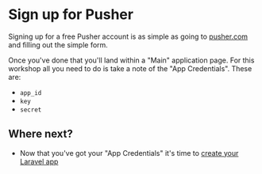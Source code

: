 # Sign up for Pusher

Signing up for a free Pusher account is as simple as going to [pusher.com](https://pusher.com) and filling out the simple form.

Once you've done that you'll land within a "Main" application page. For this workshop all you need to do is take a note of the "App Credentials". These are:

* `app_id`
* `key`
* `secret`

## Where next?

* Now that you've got your "App Credentials" it's time to [create your Laravel app](./laravel-app.md)
